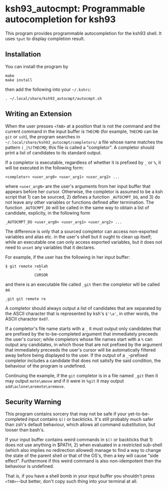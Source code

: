# ksh93_autocmpt: Programmable autocompletion for ksh93

This program provides programmable autocompletion for the ksh93
shell. It uses `tput` to display completion result.

## Installation

You can install the program by

```
make
make install
```

then add the following into your `~/.kshrc`:

```
. ~/.local/share/ksh93_autocmpt/autocmpt.sh
```

## Writing an Extension

When the user presses `<TAB>` at a position that is not the
command and the current command in the input buffer is `THECMD` (for
example, `THECMD` can be `git` or `ssh`), the program searches in
`~/.local/share/ksh93_autocmpt/completors/` a file whose name matches the
pattern `(_|%)THECMD`; this file is called a "completor". A completor
should print a list of candidates to its standard output.

If a completor is executable, regardless of whether it is prefixed by
`_` or `%`, it will be executed in the following form:
```
<completor> <user_arg0> <user_arg1> <user_arg2> ...
```
where `<user_argN>` are the user's arguments from her input buffer that
appears before her cursor.
Otherwise, the completor is assumed to be a ksh script that 1) can be
sourced, 2) defines a function `_AUTOCMPT_DO`, and 3) do not leave any
other variables or functions defined after termination. The function
`_AUTOCMPT_DO` will be called in the same way to obtain a list of candidate,
explicity, in the following form
```
_AUTOCMPT_DO <user_arg0> <user_arg1> <user_arg2> ...
```

The difference is only that a sourced completor can access non-exported
variables and alias etc. in the user's shell but it ought to clean up itself;
while an executable one can only access exported variables, but it does not
need to `unset` any variables that it declares.

For example, if the user has the following in her input buffer:
```
$ git remote reblah
               ^
             CURSOR
```
and there is an executable file called `_git` then the completor wlll be called
as
```
_git git remote re
```

A completor should always output a list of candidates that are separated by the
ASCII character that is represented by ksh's `$'\a'`, in other words, the ASCII
charactor `0x07`.

If a completor's file name starts with a `_` it must output only candidates that
are prefixed by the to-be-completed argument that immediately preceeds the
user's cursor; while completors whose file names start with a `%` can output
any candidates, in which those that are not prefixed by the argument that
immediately preceeds the user's cursor will be automatically filtered away
before being displayed to the user. If the output of a `_`-prefixed completor
includes a candidate that does not satisfy the said condition, the behaviour of
the program is undefined.

Continuing the example, if the `git` completor is in a file named `_git` then it
may output `mote\amove` and if it were in `%git` it may output
`add\aclone\aremote\aremove`.

## Security Warning

This program contains sorcery that may not be safe
if your yet-to-be-completed input contains `$()` or backticks. It's still
probably much safer than zsh's default behaviour, which allows
all command substitution, but looser than bash's.

If your input buffer contains weird commands in `$()` or backticks that 1)
does not use anything in $PATH, 2) when evaluated in a restricted
sub-shell (which also implies no redirection allowed)
manage to find a way to change the state of the parent shell or that
of the OS's, then a <TAB> key will cause "side effect". Furthermore
if this weird command is also non-idempotent then the behaviour is
undefined.

That is, if you have a shell bomb in your input buffer you shouldn't
press `<TAB>`--but better, don't copy such thing into your terminal at
all.

